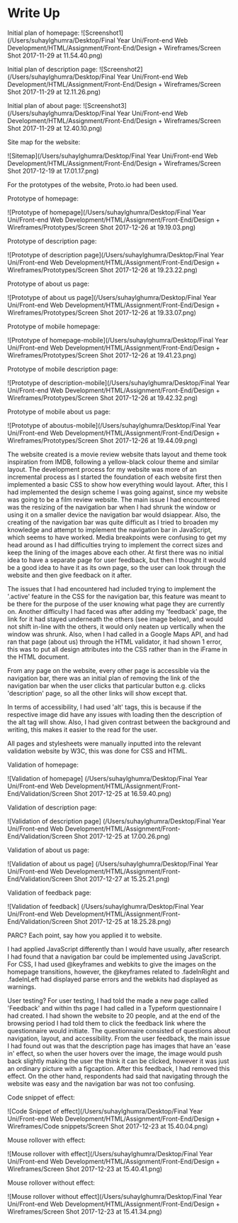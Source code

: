 # Write Up

Initial plan of homepage:
![Screenshot1](/Users/suhaylghumra/Desktop/Final Year Uni/Front-end Web Development/HTML/Assignment/Front-End/Design + Wireframes/Screen Shot 2017-11-29 at 11.54.40.png)

Initial plan of description page:
![Screenshot2](/Users/suhaylghumra/Desktop/Final Year Uni/Front-end Web Development/HTML/Assignment/Front-End/Design + Wireframes/Screen Shot 2017-11-29 at 12.11.26.png)

Initial plan of about page:
![Screenshot3](/Users/suhaylghumra/Desktop/Final Year Uni/Front-end Web Development/HTML/Assignment/Front-End/Design + Wireframes/Screen Shot 2017-11-29 at 12.40.10.png)

Site map for the website:

![Sitemap](/Users/suhaylghumra/Desktop/Final Year Uni/Front-end Web Development/HTML/Assignment/Front-End/Design + Wireframes/Screen Shot 2017-12-19 at 17.01.17.png)

For the prototypes of the website, Proto.io had been used.

Prototype of homepage:

![Prototype of homepage](/Users/suhaylghumra/Desktop/Final Year Uni/Front-end Web Development/HTML/Assignment/Front-End/Design + Wireframes/Prototypes/Screen Shot 2017-12-26 at 19.19.03.png)

Prototype of description page:

![Prototype of description page](/Users/suhaylghumra/Desktop/Final Year Uni/Front-end Web Development/HTML/Assignment/Front-End/Design + Wireframes/Prototypes/Screen Shot 2017-12-26 at 19.23.22.png)

Prototype of about us page:

![Prototype of about us page](/Users/suhaylghumra/Desktop/Final Year Uni/Front-end Web Development/HTML/Assignment/Front-End/Design + Wireframes/Prototypes/Screen Shot 2017-12-26 at 19.33.07.png)

Prototype of mobile homepage:

![Prototype of homepage-mobile](/Users/suhaylghumra/Desktop/Final Year Uni/Front-end Web Development/HTML/Assignment/Front-End/Design + Wireframes/Prototypes/Screen Shot 2017-12-26 at 19.41.23.png)

Prototype of mobile description page:

![Prototype of description-mobile](/Users/suhaylghumra/Desktop/Final Year Uni/Front-end Web Development/HTML/Assignment/Front-End/Design + Wireframes/Prototypes/Screen Shot 2017-12-26 at 19.42.32.png)

Prototype of mobile about us page:

![Prototype of aboutus-mobile](/Users/suhaylghumra/Desktop/Final Year Uni/Front-end Web Development/HTML/Assignment/Front-End/Design + Wireframes/Prototypes/Screen Shot 2017-12-26 at 19.44.09.png)

The website created is a movie review website thats layout and theme took inspiration from IMDB, following a yellow-black colour theme and similar layout. The development process for my website was more of an incremental process as I started the foundation of each website first then implemented a basic CSS to show how everything would layout. After, this I had implemented the design scheme I was going against, since my website was going to be a film review website. The main issue I had encountered was the resizing of the navigation bar when I had shrunk the window or using it on a smaller device the navigation bar would dsiappear. Also, the creating of the navigation bar was quite difficult as I tried to broaden my knowledge and attempt to implement the navigation bar in JavaScript, which seems to have worked. Media breakpoints were confusing to get my head around as I had difficulties trying to implement the correct sizes and keep the lining of the images above each other. At first there was no initial idea to have a separate page for user feedback, but then I thought it would be a good idea to have it as its own page, so the user can look through the website and then give feedback on it after. 

The issues that I had encountered had included trying to implement the '.active' feature in the CSS for the navigation bar, this feature was meant to be there for the purpose of the user knowing what page they are currently on. Another difficulty I had faced was after adding my 'feedback' page, the link for it had stayed underneath the others (see image below), and would not shift in-line with the others, it would only neaten up vertically when the window was shrunk. Also, when I had called in a Google Maps API, and had ran that page (about us) through the HTML validator, it had shown 1 error, this was to put all design attributes into the CSS rather than in the iFrame in the HTML document.

From any page on the website, every other page is accessible via the navigation bar, there was an initial plan of removing the link of the navigation bar when the user clicks that particular button e.g. clicks 'description' page, so all the other links will show except that.

In terms of accessibility, I had used 'alt' tags, this is because if the respective image did have any issues with loading then the description of the alt tag will show. Also, I had given contrast between the background and writing, this makes it easier to the read for the user.

All pages and stylesheets were manually inputted into the relevant validation website by W3C, this was done for CSS and HTML.

Validation of homepage:

![Validation of homepage] (/Users/suhaylghumra/Desktop/Final Year Uni/Front-end Web Development/HTML/Assignment/Front-End/Validation/Screen Shot 2017-12-25 at 16.59.40.png)

Validation of description page:

![Validation of description page] (/Users/suhaylghumra/Desktop/Final Year Uni/Front-end Web Development/HTML/Assignment/Front-End/Validation/Screen Shot 2017-12-25 at 17.00.26.png)

Validation of about us page:

![Validation of about us page] (/Users/suhaylghumra/Desktop/Final Year Uni/Front-end Web Development/HTML/Assignment/Front-End/Validation/Screen Shot 2017-12-27 at 15.25.21.png)

Validation of feedback page:

![Validation of feedback] (/Users/suhaylghumra/Desktop/Final Year Uni/Front-end Web Development/HTML/Assignment/Front-End/Validation/Screen Shot 2017-12-25 at 18.25.28.png)

PARC? Each point, say how you applied it to website.


I had applied JavaScript differently than I would have usually, after research I had found that a navigation bar could be implemented using JavaScript. For CSS, I had used @keyframes and webkits to give the images on the homepage transitions, however, the @keyframes related to  .fadeInRight and .fadeInLeft had displayed parse errors and the webkits had displayed as warnings.


User testing?
For user testing, I had told the made a new page called 'Feedback' and within ths page I had called in a Typeform questionnaire I had created. I had shown the website to 20 people, and at the end of the browsing period I had told them to click the feedback link where the questionnaire would initiate. The questionnaire consisted of questions about navigation, layout, and accessibility. From the user feedback, the main issue I had found out was that the description page has images that have an 'ease in' effect, so when the user hovers over the image, the image would push back slightly making the user the think it can be clicked, however it was just an ordinary picture with a figcaption. After this feedback, I had removed this effect. On the other hand, respondents had said that navigating through the website was easy and the navigation bar was not too confusing.



Code snippet of effect:

![Code Snippet of effect](/Users/suhaylghumra/Desktop/Final Year Uni/Front-end Web Development/HTML/Assignment/Front-End/Design + Wireframes/Code snippets/Screen Shot 2017-12-23 at 15.40.04.png)

Mouse rollover with effect:

![Mouse rollover with effect](/Users/suhaylghumra/Desktop/Final Year Uni/Front-end Web Development/HTML/Assignment/Front-End/Design + Wireframes/Screen Shot 2017-12-23 at 15.40.41.png)

Mouse rollover without effect:

![Mouse rollover without effect](/Users/suhaylghumra/Desktop/Final Year Uni/Front-end Web Development/HTML/Assignment/Front-End/Design + Wireframes/Screen Shot 2017-12-23 at 15.41.34.png)